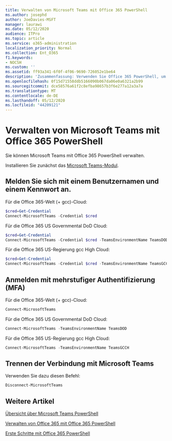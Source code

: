 ```yaml
---
title: Verwalten von Microsoft Teams mit Office 365 PowerShell
ms.author: josephd
author: JoeDavies-MSFT
manager: laurawi
ms.date: 05/12/2020
audience: ITPro
ms.topic: article
ms.service: o365-administration
localization_priority: Normal
ms.collection: Ent_O365
f1.keywords:
- NOCSH
ms.custom: ''
ms.assetid: ff93a341-6f0f-4f06-9690-726052e1be64
description: 'Zusammenfassung: Verwenden Sie Office 365 PowerShell, um Ihre Microsoft Teams zu verwalten.'
ms.openlocfilehash: 0f15d71558ddb5166090b067da06e0a6321a2b99
ms.sourcegitcommit: dce58576a61f2c8efba98657b3f6e277a12a3a7a
ms.translationtype: MT
ms.contentlocale: de-DE
ms.lasthandoff: 05/12/2020
ms.locfileid: "44209121"
---
```

# <a name="manage-microsoft-teams-with-office-365-powershell"></a>Verwalten von Microsoft Teams mit Office 365 PowerShell

Sie können Microsoft Teams mit Office 365 PowerShell verwalten.
  
Installieren Sie zunächst das [Microsoft Teams-Modul](https://www.powershellgallery.com/packages/MicrosoftTeams/).
    
## <a name="sign-in-with-a-user-name-and-password"></a>Melden Sie sich mit einem Benutzernamen und einem Kennwort an.

Für die Office 365-Welt (+ gcc)-Cloud:

```powershell
$cred=Get-Credential
Connect-MicrosoftTeams -Credential $cred
```

Für die Office 365 US Governmental DoD Cloud: 

```powershell
$cred=Get-Credential
Connect-MicrosoftTeams -Credential $cred -TeamsEnvironmentName TeamsDOD
```

Für die Office 365 US-Regierung gcc High Cloud:

```powershell
$cred=Get-Credential
Connect-MicrosoftTeams -Credential $cred -TeamsEnvironmentName TeamsGCCH
```

## <a name="sign-in-with-multi-factor-authentication-mfa"></a>Anmelden mit mehrstufiger Authentifizierung (MFA)

Für die Office 365-Welt (+ gcc)-Cloud:

```powershell
Connect-MicrosoftTeams
```

Für die Office 365 US Governmental DoD Cloud: 

```powershell
Connect-MicrosoftTeams -TeamsEnvironmentName TeamsDOD
```

Für die Office 365 US-Regierung gcc High Cloud:

```powershell
Connect-MicrosoftTeams -TeamsEnvironmentName TeamsGCCH
```

## <a name="disconnect-from-microsoft-teams"></a>Trennen der Verbindung mit Microsoft Teams

Verwenden Sie dazu diesen Befehl:

```powershell
Disconnect-MicrosoftTeams
```


## <a name="see-also"></a>Weitere Artikel

[Übersicht über Microsoft Teams PowerShell](https://docs.microsoft.com/microsoftteams/teams-powershell-overview)
  
[Verwalten von Office 365 mit Office 365 PowerShell](manage-office-365-with-office-365-powershell.md)
  
[Erste Schritte mit Office 365 PowerShell](getting-started-with-office-365-powershell.md)

